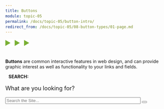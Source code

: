```yaml
---
title: Buttons
module: topic-05
permalink: /docs/topic-05/button-intro/
redirect_from: /docs/topic-05/08-button-types/01-page.md
---
```


<img src="./../../../img/arrow-divider.svg" style="width: 75px; border: none; margin: 0px 0 20px 0" />

**Buttons** are common interactive features in web design, and can provide graphic interest as well as functionality to your links and fields.

<div class="row">
  <div class="col-lg-12">
    <div class="bs-component">
      <div class="panel panel-success">
        <div class="panel-heading">
          <h4 style="text-transform: uppercase; margin: inherit;">
            <i class="fa fa-check-circle" aria-hidden="true" style="margin-right: 10px"></i>
            Search:
          </h4>
        </div>
          <div class="panel-body">
            <p style="font-size: large;">What are you looking for?</p>
              <input type="text" name="search" placeholder="Search the Site..." size="50"/>
              <button type="submit"><i class="fa fa-search"></i></button>
          </div>
      </div>
    </div>
  </div>
</div>
